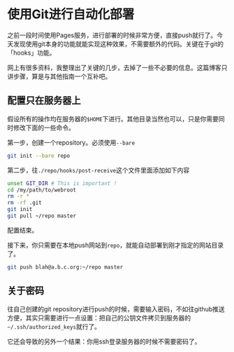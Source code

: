 # 使用Git进行自动化部署



之前一段时间使用Pages服务，进行部署的时候非常方便，直接push就行了。今天发现使用git本身的功能就能实现这种效果，不需要额外的代码。关键在于git的「hooks」功能。

网上有很多资料，我整理出了关键的几步，去掉了一些不必要的信息。这篇博客只讲步骤，算是与其他指南一个互补吧。


## 配置只在服务器上

假设所有的操作均在服务器的`$HOME`下进行。其他目录当然也可以，只是你需要同时修改下面的一些命令。

第一步，创建一个repository。必须使用`--bare`

```sh
git init --bare repo
```

第二步，往`./repo/hooks/post-receive`这个文件里面添加如下内容

```sh
unset GIT_DIR # This is important !
cd /my/path/to/webroot
rm -r *
rm -rf .git
git init
git pull ~/repo master
```

配置结束。

接下来，你只需要在本地push网站到`repo`，就能自动部署到刚才指定的网站目录了。

```sh
git push blah@a.b.c.org:~/repo master
```

## 关于密码

往自己创建的git repository进行push的时候，需要输入密码，不如往github推送方便，其实只需要进行一点设置：把自己的公钥文件拷贝到服务器的`~/.ssh/authorized_keys`就行了。

它还会导致的另外一个结果：你用ssh登录服务器的时候不需要密码了。
